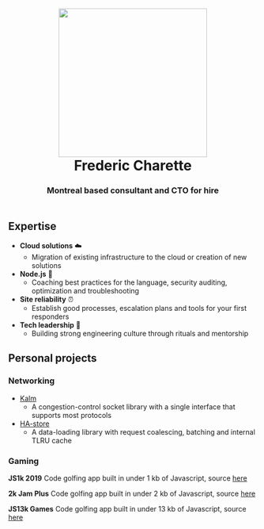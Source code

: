 <h1 align="center">
  <a href="http://fredericcharette.ca">
    <img width="300" src="https://ca.slack-edge.com/T27N8J22C-UM2SY56DV-bd9cdf27f5f1-512">
    <br/>
  </a>
  Frederic Charette
</h1>
<h3 align="center">
  Montreal based consultant and CTO for hire
  <br/><br/>
</h3>

## Expertise

- **Cloud solutions** :cloud: 
  - Migration of existing infrastructure to the cloud or creation of new solutions
- **Node.js** :wrench:
  - Coaching best practices for the language, security auditing, optimization and troubleshooting
- **Site reliability** :alarm_clock:
  - Establish good processes, escalation plans and tools for your first responders
- **Tech leadership** :seedling:
  - Building strong engineering culture through rituals and mentorship
  
## Personal projects

### Networking

- [Kalm](https://github.com/kalm/kalm.js)
  - A congestion-control socket library with a single interface that supports most protocols
- [HA-store](https://github.com/fed135/ha-store)
  - A data-loading library with request coalescing, batching and internal TLRU cache
  
### Gaming

**JS1k 2019**
Code golfing app built in under 1 kb of Javascript, source [here](https://js1k.com/2019-x/details/4053)
  
**2k Jam Plus**
Code golfing app built in under 2 kb of Javascript, source [here](https://fed135.itch.io/js2k-ghost-blaster)

**JS13k Games**
Code golfing app built in under 13 kb of Javascript, source [here](https://js13kgames.com/entries/puzzle-from-hell)
  
